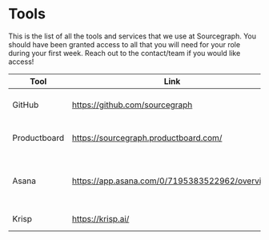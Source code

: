 # Tools

This is the list of all the tools and services that we use at Sourcegraph. You should have been granted access to all that you will need for your role during your first week. Reach out to the contact/team if you would like access!

| Tool | Link | Purpose | Contact/team |
|------|------|---------|--------------|
| GitHub | https://github.com/sourcegraph | Code, issues, projects | #it-tech-ops |
| Productboard | https://sourcegraph.productboard.com/ | Feedback aggregation, roadmaps | christina@sourcegraph.com (Product team) |
| Asana | https://app.asana.com/0/7195383522962/overview | Onboarding checklists, personal project tracking | #it-tech-ops |
| Krisp | https://krisp.ai/ | Noise canceling | ericbm@sourcegraph.com |
